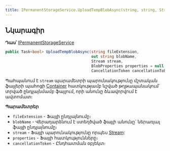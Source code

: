 ```yaml
---
title: IPermanentStorageService.UploadTempBlobAsync(string, string, Stream, BlobProperties, CancellationToken) մեթոդ  
---
```


## Նկարագիր

**Դաս՝** [IPermanentStorageService](../IPermanentStorageService.md)

```c#
public Task<bool> UploadTempBlobAsync(string fileExtension, 
                                      out string blobName, 
                                      Stream stream, 
                                      BlobProperties properties = null, 
                                      CancellationToken cancellationToken = default)
```

Պահպանում է `stream` պարամետրի պարունակությունը մշտական ֆայլերի պահոցի [Container](Container.md) հատկությամբ նշված թղթապանակում` տրված ընդլայնմամբ ֆայլում, որի անունը ձևավորվում է ավտոմատ։ 

**Պարամետրեր**

* `fileExtension` - Ֆայլի ընդլայնումը։
* `blobName` - Վերադարձնում է ստեղծված ֆայլի անունը` ներառյալ ֆայլի ընդլայնումը։
* `stream` - Ֆայլի պարունակությունը որպես [Stream](https://learn.microsoft.com/en-us/dotnet/api/system.io.stream):
* `properties` - Ֆայլի հատկությունները։ 
* `cancellationToken` - Ընդհատման օբյեկտ։
